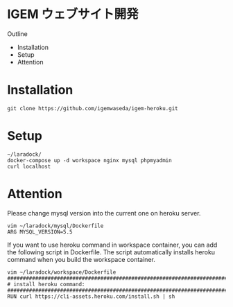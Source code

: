 # IGEM ウェブサイト開発
Outline
  - Installation
  - Setup
  - Attention

# Installation
 ```
 git clone https://github.com/igemwaseda/igem-heroku.git
 ```

 # Setup
 ```
 ~/laradock/
 docker-compose up -d workspace nginx mysql phpmyadmin
 curl localhost
 ```

# Attention
Please change mysql version into the current one on heroku server.
```
vim ~/laradock/mysql/Dockerfile
ARG MYSQL_VERSION=5.5
```

If you want to use heroku command in workspace container, you can add the following script in Dockerfile. The script automatically installs heroku command when you build the  workspace container.
```
vim ~/laradock/workspace/Dockerfile
#######################################################################
# install heroku command: 
#######################################################################
RUN curl https://cli-assets.heroku.com/install.sh | sh
```

